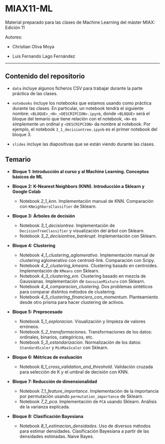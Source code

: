# MIAX11-ML

Material preparado para las clases de Machine Learning del máster MIAX: Edición 11

Autores:

* Christian Oliva Moya

* Luis Fernando Lago Fernández

<hr>

## Contenido del repositorio

* `data` incluye algunos ficheros CSV para trabajar durante la parte práctica de las clases.

* `notebooks` incluye los notebooks que estamos usando como práctica durante las clases. En particular, un notebook tendrá el siguiente nombre: `<BLOQUE>_<N>_<DESCRIPCION>.ipynb`, donde `<BLOQUE>` será el bloque del temario que tiene relación con el notebook, `<N>` es simplemente un ordinal y `<DESCRIPCION>` da nombre al notebook. Por ejemplo, el notebook `3_1_decisiontree.ipynb` es el primer notebook del bloque 3.

* `slides` incluye las diapositivas que se están viendo durante las clases.

## Temario

* **Bloque 1: Introducción al curso y al Machine Learning. Conceptos básicos de ML**

* **Bloque 2: K-Nearest Neighbors (KNN). Introducción a Sklearn y Google Colab**
  * Notebook *2_1_knn*. Implementación manual de KNN. Comparación con `KNeighborsClassifier` de Sklearn.

* **Bloque 3: Árboles de decisión**
  * Notebook *3_1_decisiontree*. Implementación de `DecisionTreeClassifier` y visualización del árbol con Sklearn.
  * Notebook *3_2_decisiontree_bankrupt*. Implementación con Sklearn.

* **Bloque 4: Clustering**
  * Notebook *4_1_clustering_aglomerativo*. Implementación manual de clustering aglomerativo con centroid-link. Comparación con Scipy.
  * Notebook *4_2_clustering_kmeans*. Clustering basado en centroides. Implementación de `KMeans` con Sklearn.
  * Notebook *4_3_clustering_em*. Clustering basado en mezcla de Gaussianas. Implementación de `GassuianMixture` con Sklearn.
  * Notebook *4_4_comparacion_clustering*. Dos problemas sintéticos para comparar distintos métodos de clustering.
  * Notebook *4_5_clustering_financiero_con_momentum*. Planteamiento desde otro prisma para hacer clustering de activos.

* **Bloque 5: Preprocesado**
  * Notebook *5_1_exploracion*. Visualización y limpieza de valores erróneos.
  * Notebook *5_2_transformaciones*. Transformaciones de los datos: ordinales, binarios, categóricos, etc.
  * Notebook *5_3_estandarizacion*. Normalización de los datos: `StandardScaler` y `MinMaxScaler` con Sklearn.

* **Bloque 6: Métricas de evaluación** 
  * Notebook *6_1_cross_validation_and_threshold*. Validación cruzada para selección de K y el umbral de decisión con KNN.

* **Bloque 7: Reducción de dimensionalidad**
  * Notebook *7_1_feature_importance*. Implementación de la importancia por permutación usando `permutation_importance` de Sklearn.
  * Notebook *7_2_pca*. Implementación de `PCA` usando Sklearn. Análisis de la varianza explicada.

* **Bloque 8: Clasificación Bayesiana**
  * Notebook *8_1_estimacion_densidades*. Uso de diversos métodos para estimar densidades. Clasificación Bayesiana a partir de las densidades estimadas. Naive Bayes.